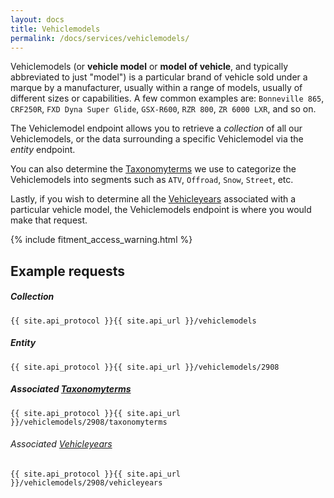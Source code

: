 ```yaml
---
layout: docs
title: Vehiclemodels
permalink: /docs/services/vehiclemodels/
---
```


[var_Taxonomyterms]: /docs/services/taxonomyterms
[var_Vehicleyears]: /docs/services/vehicleyears

Vehiclemodels (or **vehicle model** or **model of vehicle**, and typically abbreviated to just "model") is a particular brand of vehicle sold under a marque by a manufacturer, 
usually within a range of models, usually of different sizes or capabilities. A few common examples are: `Bonneville 865`, `CRF250R`, `FXD Dyna Super Glide`, `GSX-R600`, `RZR 800`, 
`ZR 6000 LXR`, and so on.

The Vehiclemodel endpoint allows you to retrieve a *collection* of all our Vehiclemodels, or the data surrounding a specific Vehiclemodel via the *entity* endpoint.

You can also determine the [Taxonomyterms][var_Taxonomyterms] we use to categorize the Vehiclemodels into segments such as `ATV`, `Offroad`, `Snow`, `Street`, etc.

Lastly, if you wish to determine all the [Vehicleyears][var_Vehicleyears] associated with a particular vehicle model, the Vehiclemodels endpoint is where you would make that request.

{% include fitment_access_warning.html %}

## Example requests

##### Collection
```
{{ site.api_protocol }}{{ site.api_url }}/vehiclemodels
```

##### Entity
```
{{ site.api_protocol }}{{ site.api_url }}/vehiclemodels/2908
```

##### Associated [Taxonomyterms][var_Taxonomyterms]
```
{{ site.api_protocol }}{{ site.api_url }}/vehiclemodels/2908/taxonomyterms
```

###### Associated [Vehicleyears][var_Vehicleyears]
```
{{ site.api_protocol }}{{ site.api_url }}/vehiclemodels/2908/vehicleyears
```
